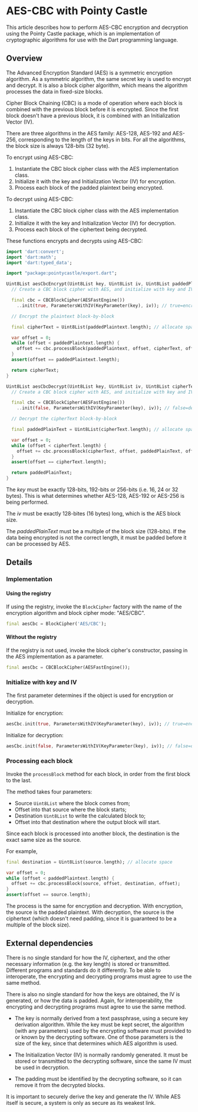 # AES-CBC with Pointy Castle

This article describes how to perform AES-CBC encryption and
decryption using the Pointy Castle package, which is an implementation
of cryptographic algorithms for use with the Dart programming
language.

## Overview

The Advanced Encryption Standard (AES) is a symmetric encryption
algorithm. As a symmetric algorithm, the same secret key is used to
encrypt and decrypt. It is also a block cipher algorithm, which means
the algorithm processes the data in fixed-size blocks.

Cipher Block Chaining (CBC) is a mode of operation where each block is
combined with the previous block before it is encrypted. Since the
first block doesn't have a previous block, it is combined with an
Initialization Vector (IV).

There are three algorithms in the AES family: AES-128, AES-192 and
AES-256, corresponding to the length of the keys in bits. For all the
algorithms, the block size is always 128-bits (32 byte).

To encrypt using AES-CBC:

1. Instantiate the CBC block cipher class with the AES implementation class.
2. Initialize it with the key and Initialization Vector (IV) for encryption.
3. Process each block of the padded plaintext being encrypted.

To decrypt using AES-CBC:

1. Instantiate the CBC block cipher class with the AES implementation class.
2. Initialize it with the key and Initialization Vector (IV) for decryption.
3. Process each block of the ciphertext being decrypted.

These functions encrypts and decrypts using AES-CBC:

```dart
import 'dart:convert';
import 'dart:math';
import 'dart:typed_data';

import "package:pointycastle/export.dart";

Uint8List aesCbcEncrypt(Uint8List key, Uint8List iv, Uint8List paddedPlaintext) {
  // Create a CBC block cipher with AES, and initialize with key and IV

  final cbc = CBCBlockCipher(AESFastEngine())
    ..init(true, ParametersWithIV(KeyParameter(key), iv)); // true=encrypt

  // Encrypt the plaintext block-by-block

  final cipherText = Uint8List(paddedPlaintext.length); // allocate space

  var offset = 0;
  while (offset < paddedPlaintext.length) {
    offset += cbc.processBlock(paddedPlaintext, offset, cipherText, offset);
  }
  assert(offset == paddedPlaintext.length);

  return cipherText;
}

Uint8List aesCbcDecrypt(Uint8List key, Uint8List iv, Uint8List cipherText) {
  // Create a CBC block cipher with AES, and initialize with key and IV

  final cbc = CBCBlockCipher(AESFastEngine())
    ..init(false, ParametersWithIV(KeyParameter(key), iv)); // false=decrypt

  // Decrypt the cipherText block-by-block

  final paddedPlainText = Uint8List(cipherText.length); // allocate space

  var offset = 0;
  while (offset < cipherText.length) {
    offset += cbc.processBlock(cipherText, offset, paddedPlainText, offset);
  }
  assert(offset == cipherText.length);

  return paddedPlainText;
}
```

The _key_ must be exactly 128-bits, 192-bits or 256-bits (i.e. 16, 24
or 32 bytes). This is what determines whether AES-128, AES-192 or
AES-256 is being performed.

The _iv_ must be exactly 128-bites (16 bytes) long, which is the AES
block size.

The _paddedPlainText_ must be a multiple of the block size
(128-bits). If the data being encrypted is not the correct length, it
must be padded before it can be processed by AES.


## Details

### Implementation

#### Using the registry

If using the registry, invoke the `BlockCipher` factory with the name
of the encryption algorithm and block cipher mode: "AES/CBC".

```dart
final aesCbc = BlockCipher('AES/CBC');
```

#### Without the registry

If the registry is not used, invoke the block cipher's constructor,
passing in the AES implementation as a parameter.

```dart
final aesCbc = CBCBlockCipher(AESFastEngine());
```

### Initialize with key and IV

The first parameter determines if the object is used for encryption or
decryption.

Initialize for encryption:

```dart
aesCbc.init(true, ParametersWithIV(KeyParameter(key), iv)); // true=encrypt
```

Initialize for decryption:

```dart
aesCbc.init(false, ParametersWithIV(KeyParameter(key), iv)); // false=decrypt
```

### Processing each block

Invoke the `processBlock` method for each block, in order from the
first block to the last.

The method takes four parameters:

- Source `Uint8List` where the block comes from;
- Offset into that source where the block starts;
- Destination `Uint8List` to write the calculated block to;
- Offset into that destination where the output block will start.

Since each block is processed into another block, the destination
is the exact same size as the source.

For example,

```dart
final destination = Uint8List(source.length); // allocate space

var offset = 0;
while (offset < paddedPlaintext.length) {
  offset += cbc.processBlock(source, offset, destination, offset);
}
assert(offset == source.length);
```

The process is the same for encryption and decryption. With
encryption, the source is the padded plaintext. With decryption, the
source is the ciphertext (which doesn't need padding, since it is
guaranteed to be a multiple of the block size).

## External dependencies

There is no single standard for how the IV, ciphertext, and the other
necessary information (e.g. the key length) is stored or
transmitted. Different programs and standards do it differently.  To
be able to interoperate, the encrypting and decrypting programs must
agree to use the same method.

There is also no single standard for how the keys are obtained, the IV
is generated, or how the data is padded. Again, for interoperability,
the encrypting and decrypting programs must agree to use the same
method.

- The key is normally derived from a text passphrase, using a secure
  key derivation algorithm. While the key must be kept secret, the
  algorithm (with any parameters) used by the encrypting software must
  provided to or known by the decrypting software. One of those
  parameters is the size of the key, since that determines which AES
  algorithm is used.

- The Initialization Vector (IV) is normally randomly generated.  It
  must be stored or transmitted to the decrypting software, since the
  same IV must be used in decryption.

- The padding must be identified by the decrypting software, so it can
  remove it from the decrypted blocks.

It is important to securely derive the key and generate the IV. While
AES itself is secure, a system is only as secure as its weakest link.


